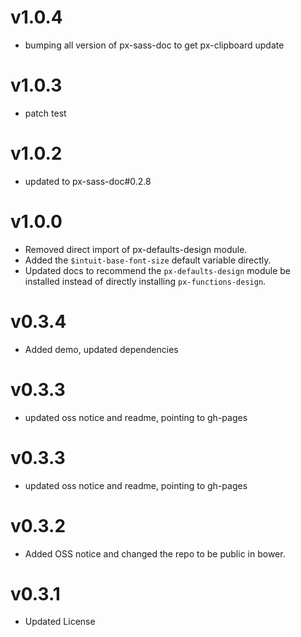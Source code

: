 
v1.0.4
==================
* bumping all version of px-sass-doc to get px-clipboard update


v1.0.3
==================
* patch test

v1.0.2
==============================
* updated to px-sass-doc#0.2.8

v1.0.0
==============================
* Removed direct import of px-defaults-design module.
* Added the `$intuit-base-font-size` default variable directly.
* Updated docs to recommend the `px-defaults-design` module be installed instead of directly installing `px-functions-design`.

v0.3.4
==============================
* Added demo, updated dependencies

v0.3.3
==============================
* updated oss notice and readme, pointing to gh-pages

v0.3.3
==============================
* updated oss notice and readme, pointing to gh-pages

v0.3.2
==============================
* Added OSS notice and changed the repo to be public in bower.

v0.3.1
======================
* Updated License
